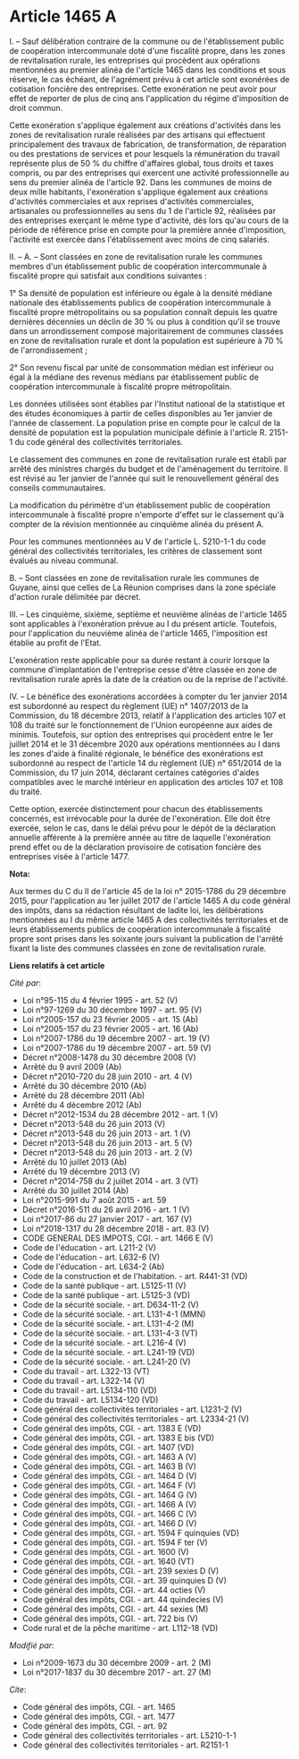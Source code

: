 # Article 1465 A

I. – Sauf délibération contraire de la commune ou de l'établissement public de coopération intercommunale doté d'une
fiscalité propre, dans les zones de revitalisation rurale, les entreprises qui procèdent aux opérations mentionnées au
premier alinéa de l'article 1465 dans les conditions et sous réserve, le cas échéant, de l'agrément prévu à cet article sont
exonérées de cotisation foncière des entreprises. Cette exonération ne peut avoir pour effet de reporter de plus de cinq ans
l'application du régime d'imposition de droit commun.

Cette exonération s'applique également aux créations d'activités dans les zones de revitalisation rurale réalisées par des
artisans qui effectuent principalement des travaux de fabrication, de transformation, de réparation ou des prestations de
services et pour lesquels la rémunération du travail représente plus de 50 % du chiffre d'affaires global, tous droits et
taxes compris, ou par des entreprises qui exercent une activité professionnelle au sens du premier alinéa de l'article 92.
Dans les communes de moins de deux mille habitants, l'exonération s'applique également aux créations d'activités commerciales
et aux reprises d'activités commerciales, artisanales ou professionnelles au sens du 1 de l'article 92, réalisées par des
entreprises exerçant le même type d'activité, dès lors qu'au cours de la période de référence prise en compte pour la
première année d'imposition, l'activité est exercée dans l'établissement avec moins de cinq salariés.

II. – A. – Sont classées en zone de revitalisation rurale les communes membres d'un établissement public de coopération
intercommunale à fiscalité propre qui satisfait aux conditions suivantes :

1° Sa densité de population est inférieure ou égale à la densité médiane nationale des établissements publics de coopération
intercommunale à fiscalité propre métropolitains ou sa population connaît depuis les quatre dernières décennies un déclin de
30 % ou plus à condition qu'il se trouve dans un arrondissement composé majoritairement de communes classées en zone de
revitalisation rurale et dont la population est supérieure à 70 % de l'arrondissement ;

2° Son revenu fiscal par unité de consommation médian est inférieur ou égal à la médiane des revenus médians par
établissement public de coopération intercommunale à fiscalité propre métropolitain.

Les données utilisées sont établies par l'Institut national de la statistique et des études économiques à partir de celles
disponibles au 1er janvier de l'année de classement. La population prise en compte pour le calcul de la densité de population
est la population municipale définie à l'article R. 2151-1 du code général des collectivités territoriales.

Le classement des communes en zone de revitalisation rurale est établi par arrêté des ministres chargés du budget et de
l'aménagement du territoire. Il est révisé au 1er janvier de l'année qui suit le renouvellement général des conseils
communautaires.

La modification du périmètre d'un établissement public de coopération intercommunale à fiscalité propre n'emporte d'effet sur
le classement qu'à compter de la révision mentionnée au cinquième alinéa du présent A.

Pour les communes mentionnées au V de l'article L. 5210-1-1 du code général des collectivités territoriales, les critères de
classement sont évalués au niveau communal.

B. – Sont classées en zone de revitalisation rurale les communes de Guyane, ainsi que celles de La Réunion comprises dans la
zone spéciale d'action rurale délimitée par décret.

III. – Les cinquième, sixième, septième et neuvième alinéas de l'article 1465 sont applicables à l'exonération prévue au I du
présent article. Toutefois, pour l'application du neuvième alinéa de l'article 1465, l'imposition est établie au profit de
l'Etat.

L'exonération reste applicable pour sa durée restant à courir lorsque la commune d'implantation de l'entreprise cesse d'être
classée en zone de revitalisation rurale après la date de la création ou de la reprise de l'activité.

IV. – Le bénéfice des exonérations accordées à compter du 1er janvier 2014 est subordonné au respect du règlement (UE) n°
1407/2013 de la Commission, du 18 décembre 2013, relatif à l'application des articles 107 et 108 du traité sur le
fonctionnement de l'Union européenne aux aides de minimis. Toutefois, sur option des entreprises qui procèdent entre le 1er
juillet 2014 et le 31 décembre 2020 aux opérations mentionnées au I dans les zones d'aide à finalité régionale, le bénéfice
des exonérations est subordonné au respect de l'article 14 du règlement (UE) n° 651/2014 de la Commission, du 17 juin 2014,
déclarant certaines catégories d'aides compatibles avec le marché intérieur en application des articles 107 et 108 du traité.

Cette option, exercée distinctement pour chacun des établissements concernés, est irrévocable pour la durée de l'exonération.
Elle doit être exercée, selon le cas, dans le délai prévu pour le dépôt de la déclaration annuelle afférente à la première
année au titre de laquelle l'exonération prend effet ou de la déclaration provisoire de cotisation foncière des entreprises
visée à l'article 1477.

**Nota:**

Aux termes du C du II de l'article 45 de la loi n° 2015-1786 du 29 décembre 2015, pour l'application au 1er juillet 2017 de
l'article 1465 A du code général des impôts, dans sa rédaction résultant de ladite loi, les délibérations mentionnées au I du
même article 1465 A des collectivités territoriales et de leurs établissements publics de coopération intercommunale à
fiscalité propre sont prises dans les soixante jours suivant la publication de l'arrêté fixant la liste des communes classées
en zone de revitalisation rurale.

**Liens relatifs à cet article**

_Cité par_:

  - Loi n°95-115 du 4 février 1995 - art. 52 (V)
  - Loi n°97-1269 du 30 décembre 1997 - art. 95 (V)
  - Loi n°2005-157 du 23 février 2005 - art. 15 (Ab)
  - Loi n°2005-157 du 23 février 2005 - art. 16 (Ab)
  - Loi n°2007-1786 du 19 décembre 2007 - art. 19 (V)
  - Loi n°2007-1786 du 19 décembre 2007 - art. 59 (V)
  - Décret n°2008-1478 du 30 décembre 2008 (V)
  - Arrêté du 9 avril 2009 (Ab)
  - Décret n°2010-720 du 28 juin 2010 - art. 4 (V)
  - Arrêté du 30 décembre 2010 (Ab)
  - Arrêté du 28 décembre 2011 (Ab)
  - Arrêté du 4 décembre 2012 (Ab)
  - Décret n°2012-1534 du 28 décembre 2012 - art. 1 (V)
  - Décret n°2013-548 du 26 juin 2013 (V)
  - Décret n°2013-548 du 26 juin 2013 - art. 1 (V)
  - Décret n°2013-548 du 26 juin 2013 - art. 5 (V)
  - Décret n°2013-548 du 26 juin 2013 - art. 2 (V)
  - Arrêté du 10 juillet 2013 (Ab)
  - Arrêté du 19 décembre 2013 (V)
  - Décret n°2014-758 du 2 juillet 2014 - art. 3 (VT)
  - Arrêté du 30 juillet 2014 (Ab)
  - Loi n°2015-991 du 7 août 2015 - art. 59
  - Décret n°2016-511 du 26 avril 2016 - art. 1 (V)
  - Loi n°2017-86 du 27 janvier 2017 - art. 167 (V)
  - Loi n°2018-1317 du 28 décembre 2018 - art. 83 (V)
  - CODE GENERAL DES IMPOTS, CGI. - art. 1466 E (V)
  - Code de l'éducation - art. L211-2 (V)
  - Code de l'éducation - art. L632-6 (V)
  - Code de l'éducation - art. L634-2 (Ab)
  - Code de la construction et de l'habitation. - art. R441-31 (VD)
  - Code de la santé publique - art. L5125-11 (V)
  - Code de la santé publique - art. L5125-3 (VD)
  - Code de la sécurité sociale. - art. D634-11-2 (V)
  - Code de la sécurité sociale. - art. L131-4-1 (MMN)
  - Code de la sécurité sociale. - art. L131-4-2 (M)
  - Code de la sécurité sociale. - art. L131-4-3 (VT)
  - Code de la sécurité sociale. - art. L216-4 (V)
  - Code de la sécurité sociale. - art. L241-19 (VD)
  - Code de la sécurité sociale. - art. L241-20 (V)
  - Code du travail - art. L322-13 (VT)
  - Code du travail - art. L322-14 (V)
  - Code du travail - art. L5134-110 (VD)
  - Code du travail - art. L5134-120 (VD)
  - Code général des collectivités territoriales - art. L1231-2 (V)
  - Code général des collectivités territoriales - art. L2334-21 (V)
  - Code général des impôts, CGI. - art. 1383 E (VD)
  - Code général des impôts, CGI. - art. 1383 E bis (VD)
  - Code général des impôts, CGI. - art. 1407 (VD)
  - Code général des impôts, CGI. - art. 1463 A (V)
  - Code général des impôts, CGI. - art. 1463 B (V)
  - Code général des impôts, CGI. - art. 1464 D (V)
  - Code général des impôts, CGI. - art. 1464 F (V)
  - Code général des impôts, CGI. - art. 1464 G (V)
  - Code général des impôts, CGI. - art. 1466 A (V)
  - Code général des impôts, CGI. - art. 1466 C (V)
  - Code général des impôts, CGI. - art. 1466 D (V)
  - Code général des impôts, CGI. - art. 1594 F quinquies (VD)
  - Code général des impôts, CGI. - art. 1594 F ter (V)
  - Code général des impôts, CGI. - art. 1600 (V)
  - Code général des impôts, CGI. - art. 1640 (VT)
  - Code général des impôts, CGI. - art. 239 sexies D (V)
  - Code général des impôts, CGI. - art. 39 quinquies D (V)
  - Code général des impôts, CGI. - art. 44 octies (V)
  - Code général des impôts, CGI. - art. 44 quindecies (V)
  - Code général des impôts, CGI. - art. 44 sexies (M)
  - Code général des impôts, CGI. - art. 722 bis (V)
  - Code rural et de la pêche maritime - art. L112-18 (VD)

_Modifié par_:

  - Loi n°2009-1673 du 30 décembre 2009 - art. 2 (M)
  - Loi n°2017-1837 du 30 décembre 2017 - art. 27 (M)

_Cite_:

  - Code général des impôts, CGI. - art. 1465
  - Code général des impôts, CGI. - art. 1477
  - Code général des impôts, CGI. - art. 92
  - Code général des collectivités territoriales - art. L5210-1-1
  - Code général des collectivités territoriales - art. R2151-1
